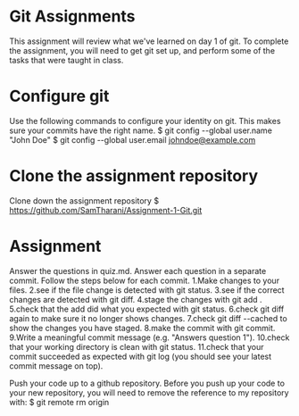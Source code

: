 Git Assignments 
=================
This assignment will review what we've learned on day 1 of git. To complete the assignment, you will need to get git set up, and perform some of the tasks that were taught in class. 

Configure git 
==============
Use the following commands to configure your identity on git. This makes sure your commits have the right name.
$ git config --global user.name "John Doe"
$ git config --global user.email johndoe@example.com

Clone the assignment repository
================================
Clone down the assignment repository
$ https://github.com/SamTharani/Assignment-1-Git.git

Assignment
==========
Answer the questions in quiz.md. Answer each question in a separate commit. Follow the steps below for each commit.
1.Make changes to your files.
2.see if the file change is detected with git status.
3.see if the correct changes are detected with git diff.
4.stage the changes with git add <filename>.
5.check that the add did what you expected with git status.
6.check git diff again to make sure it no longer shows changes.
7.check git diff --cached to show the changes you have staged.
8.make the commit with git commit.
9.Write a meaningful commit message (e.g. "Answers question 1").
10.check that your working directory is clean with git status.
11.check that your commit succeeded as expected with git log (you should see your latest commit message on top).

Push your code up to a github repository.
Before you push up your code to your new repository, you will need to remove the reference to my repository with:
$ git remote rm origin

